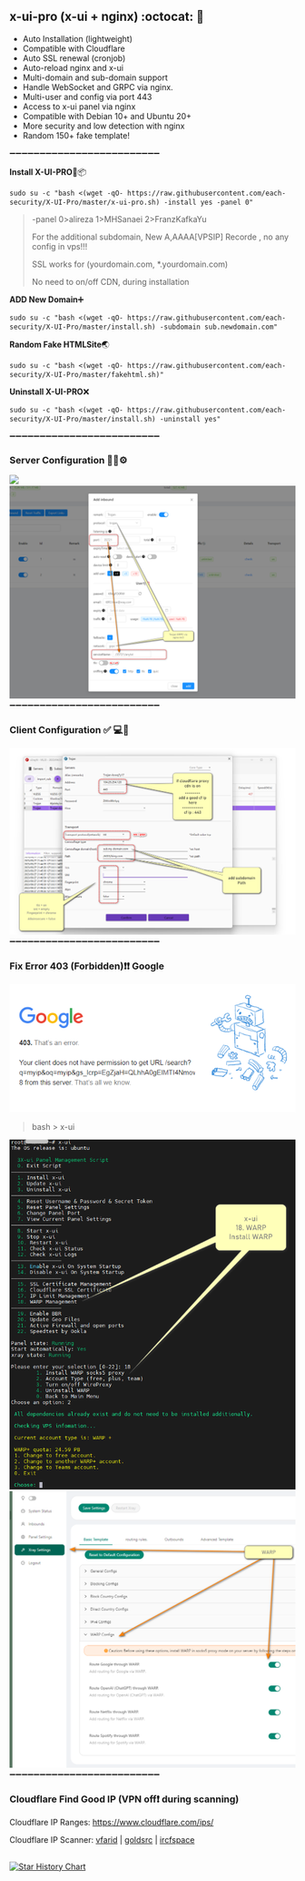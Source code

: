 ## x-ui-pro (x-ui + nginx) :octocat:	:open_file_folder:	
- Auto Installation (lightweight)
- Compatible with Cloudflare
- Auto SSL renewal (cronjob)
- Auto-reload nginx and x-ui
- Multi-domain and sub-domain support
- Handle WebSocket and GRPC via nginx.
- Multi-user and config via port 443
- Access to x-ui panel via nginx
- Compatible with Debian 10+ and Ubuntu 20+
- More security and low detection with nginx
- Random 150+ fake template!
  
➖➖➖➖➖➖➖➖➖➖➖➖➖➖➖➖➖➖➖➖➖➖➖➖➖

**Install X-UI-PRO**:dvd::package:

```
sudo su -c "bash <(wget -qO- https://raw.githubusercontent.com/each-security/X-UI-Pro/master/x-ui-pro.sh) -install yes -panel 0"
```
> -panel 0>alireza 1>MHSanaei 2>FranzKafkaYu
> 
> For the additional subdomain, New A,AAAA[VPSIP] Recorde , no any config in vps!!!
>
> SSL works for (yourdomain.com, *.yourdomain.com)
>
> No need to on/off CDN, during installation
>
**ADD New Domain**:heavy_plus_sign:	
```
sudo su -c "bash <(wget -qO- https://raw.githubusercontent.com/each-security/X-UI-Pro/master/install.sh) -subdomain sub.newdomain.com"
```

**Random Fake HTMLSite**:earth_asia:	
```
sudo su -c "bash <(wget -qO- https://raw.githubusercontent.com/each-security/X-UI-Pro/master/fakehtml.sh)"
```

**Uninstall X-UI-PRO**:x:
```
sudo su -c "bash <(wget -qO- https://raw.githubusercontent.com/each-security/X-UI-Pro/master/install.sh) -uninstall yes"
```

➖➖➖➖➖➖➖➖➖➖➖➖➖➖➖➖➖➖➖➖➖➖➖➖➖
### Server Configuration :wrench:🐧⚙️
![](https://raw.githubusercontent.com/each-security/X-UI_Pro/master/media/adminconfig.jpg)
![](https://raw.githubusercontent.com/each-security/X-UI-Pro/master/media/trojan_grpc_admin.png)
➖➖➖➖➖➖➖➖➖➖➖➖➖➖➖➖➖➖➖➖➖➖➖➖➖
### Client Configuration :white_check_mark:	:computer:🔌
![](https://raw.githubusercontent.com/each-security/X-UI-Pro/master/media/client_config.png)
➖➖➖➖➖➖➖➖➖➖➖➖➖➖➖➖➖➖➖➖➖➖➖➖➖
### Fix Error 403 (Forbidden)❗️❗️ Google
![](https://raw.githubusercontent.com/each-security/X-UI-Pro/master/media/error403Google.png)
> bash > x-ui
> 
![](https://raw.githubusercontent.com/each-security/X-UI-Pro/master/media/warp.png)
![](https://raw.githubusercontent.com/each-security/X-UI-Pro/master/media/xui-warp.png)
➖➖➖➖➖➖➖➖➖➖➖➖➖➖➖➖➖➖➖➖➖➖➖➖➖
### Cloudflare Find Good IP (VPN off❗ during scanning)
Cloudflare IP Ranges: https://www.cloudflare.com/ips/

Cloudflare IP Scanner: [vfarid](https://vfarid.github.io/cf-ip-scanner/) | [goldsrc](https://cloudflare-scanner.vercel.app) | [ircfspace](https://ircfspace.github.io/scanner/)

##
[![Star History Chart](https://api.star-history.com/svg?repos=GFW4Fun/x-ui-pro&type=Date)](https://github.com/each-security/X-UI-Pro/)
